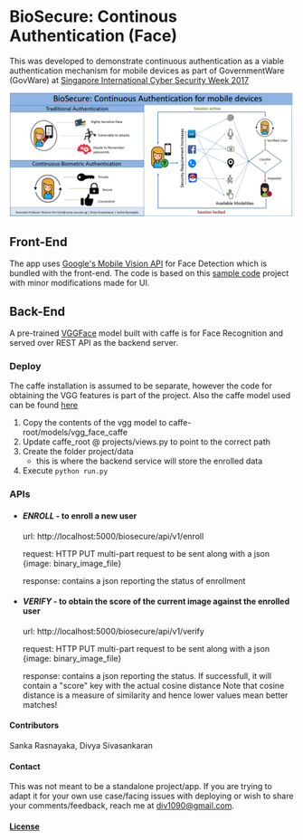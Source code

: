 # BioSecure: Continous Authentication (Face)
This was developed to demonstrate continuous authentication as a viable authentication mechanism for mobile devices as part of GovernmentWare (GovWare) at [Singapore International Cyber Security Week 2017](https://www.sicw.sg/)

![alt text](https://github.com/div1090/BioSecure/blob/master/poster.PNG)


## Front-End

The app uses [Google's Mobile Vision API](https://developers.google.com/android/reference/com/google/android/gms/vision/face/package-summary) for Face Detection which is bundled with the front-end.
The code is based on this [sample code](https://github.com/googlesamples/android-vision/tree/master/visionSamples/FaceTracker) project with minor modifications made for UI.

## Back-End

A pre-trained [VGGFace](http://www.robots.ox.ac.uk/~vgg/software/vgg_face/) model built with caffe is for Face Recognition and served over REST API as the backend server.

### Deploy

The caffe installation is assumed to be separate, however the code for obtaining the VGG features is part of the project.
Also the caffe model used can be found [here](https://drive.google.com/open?id=0BzrIGPn419nlX20zUFZvWnl0aXc)

1. Copy the contents of the vgg model to caffe-root/models/vgg_face_caffe
2. Update caffe_root @ projects/views.py to point to the correct path
3. Create the folder project/data
   * this is where the backend service will store the enrolled data
4. Execute `python run.py` 

### APIs
* #### *ENROLL* - to enroll a new user 
  url: http://localhost:5000/biosecure/api/v1/enroll

  request: HTTP PUT multi-part request to be sent along with a json 
  {image: binary_image_file}

  response: contains a json reporting the status of enrollment

* ####  *VERIFY* - to obtain the score of the current image against the enrolled user
  url: http://localhost:5000/biosecure/api/v1/verify

  request: HTTP PUT multi-part request to be sent along with a json 
  {image: binary_image_file}

  response: contains a json reporting the status. If successfull, it will contain a "score" key with the actual cosine distance 
  Note that cosine distance is a measure of similarity and hence lower values mean better matches!

#### Contributors
Sanka Rasnayaka, Divya Sivasankaran

#### Contact
This was not meant to be a standalone project/app. If you are trying to adapt it for your own use case/facing issues with deploying or wish to share your comments/feedback, reach me at <div1090@gmail.com>.

#### [License](BioSecure/LICENSE.md)
